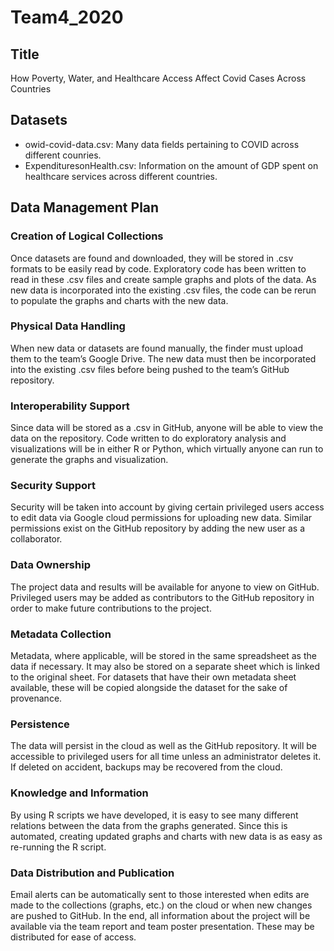# Team4_2020
## Title
How Poverty, Water, and Healthcare Access Affect Covid Cases Across Countries

## Datasets
- owid-covid-data.csv: Many data fields pertaining to COVID across different counries.
- ExpendituresonHealth.csv: Information on the amount of GDP spent on healthcare services across different countries.

## Data Management Plan

### Creation of Logical Collections
Once datasets are found and downloaded, they will be stored in .csv formats to be easily read by code. Exploratory code has been written to read in these .csv files and create sample graphs and plots of the data. As new data is incorporated into the existing .csv files, the code can be rerun to populate the graphs and charts with the new data.

### Physical Data Handling
When new data or datasets are found manually, the finder must upload them to the team’s Google Drive. The new data must then be incorporated into the existing .csv files before being pushed to the team’s GitHub repository.

### Interoperability Support
Since data will be stored as a .csv in GitHub, anyone will be able to view the data on the repository. Code written to do exploratory analysis and visualizations will be in either R or Python, which virtually anyone can run to generate the graphs and visualization.

### Security Support
Security will be taken into account by giving certain privileged users access to edit data via Google cloud permissions for uploading new data. Similar permissions exist on the GitHub repository by adding the new user as a collaborator.

### Data Ownership
The project data and results will be available for anyone to view on GitHub. Privileged users may be added as contributors to the GitHub repository in order to make future contributions to the project.

### Metadata Collection
Metadata, where applicable, will be stored in the same spreadsheet as the data if necessary. It may also be stored on a separate sheet which is linked to the original sheet. For datasets that have their own metadata sheet available, these will be copied alongside the dataset for the sake of provenance.

### Persistence
The data will persist in the cloud as well as the GitHub repository. It will be accessible to privileged users for all time unless an administrator deletes it. If deleted on accident, backups may be recovered from the cloud.

### Knowledge and Information
By using R scripts we have developed, it is easy to see many different relations between the data from the graphs generated. Since this is automated, creating updated graphs and charts with new data is as easy as re-running the R script.

### Data Distribution and Publication
Email alerts can be automatically sent to those interested when edits are made to the collections (graphs, etc.) on the cloud or when new changes are pushed to GitHub. In the end, all information about the project will be available via the team report and team poster presentation. These may be distributed for ease of access.
